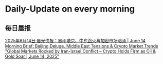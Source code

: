 # Daily-Update on every morning
## 每日晨报
[2025年6月14日·晨光快报：暴雨袭京、中东战火与加密市场暗涌 | June 14 Morning Brief: Beijing Deluge, Middle East Tensions & Crypto Market Trends](./news/2025_06_14_05_34.md) ["Global Markets Rocked by Iran-Israel Conflict – Crypto Holds Firm as Oil & Gold Soar | June 14, 2025"](./news/2025_06_14_05_25.md)

